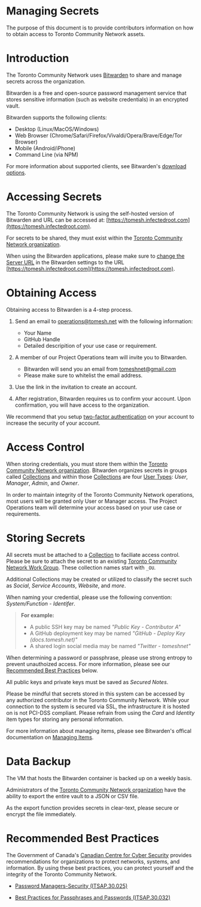# Managing Secrets

The purpose of this document is to provide contributors information on how to obtain access to Toronto Community Network assets.

# Introduction
The Toronto Community Network uses [Bitwarden](https://bitwarden.com/) to share and manage secrets across the organization.

Bitwarden is a free and open-source password management service that stores sensitive information (such as website credentials) in an encrypted vault.

Bitwarden supports the following clients:

- Desktop (Linux/MacOS/Windows)
- Web Browser (Chrome/Safari/Firefox/Vivaldi/Opera/Brave/Edge/Tor Browser)
- Mobile (Android/iPhone)
- Command Line (via NPM)

For more information about supported clients, see Bitwarden's [download options](https://bitwarden.com/download/).


# Accessing Secrets
The Toronto Community Network is using the self-hosted version of Bitwarden and URL can be accessed at: [https://tomesh.infectedroot.com](https://tomesh.infectedroot.com).

For secrets to be shared, they must exist within the [Toronto Community Network organization](https://tomesh.infectedroot.com/#/organizations/e4573938-547f-4157-a977-b28fc15bcec0/vault).

When using the Bitwarden applications, please make sure to [change the Server URL](https://bitwarden.com/help/article/change-client-environment/#:~:text=On%20the%20home%20screen%20of,com%20for%20the%20Server%20URL) in the Bitwarden settings to the URL [https://tomesh.infectedroot.com](https://tomesh.infectedroot.com).  

# Obtaining Access
Obtaining access to Bitwarden is a 4-step process.
 
1.  Send an email to operations@tomesh.net with the following information:
	- Your Name
	- GitHub Handle
	- Detailed descripition of your use case or requirement.

2.  A member of our Project Operations team will invite you to Bitwarden.
	- Bitwarden will send you an email from tomeshnet@gmail.com
	- Please make sure to whitelist the email address.
  
3.  Use the link in the invitation to create an account.

4.  After registration, Bitwarden requires us to confirm your account. Upon confirmation, you will have access to the organization.

We recommend that you setup [two-factor authentication](https://bitwarden.com/help/article/setup-two-step-login/) on your account to increase the security of your account. 


# Access Control
When storing credentials, you must store them within the [Toronto Community Network organization](https://tomesh.infectedroot.com/#/organizations/e4573938-547f-4157-a977-b28fc15bcec0/vault). Bitwarden organizes secrets in groups called [Collections](https://bitwarden.com/help/article/collections/) and within those [Collections](https://bitwarden.com/help/article/collections/) are four [User Types]( https://bitwarden.com/help/article/user-types-access-control/#user-types): _User_, _Manager_, _Admin_, and _Owner_.

In order to maintain integrity of the Toronto Community Network operations, most users will be granted only  User or Manager access. The Project Operations team will determine your access based on your use case or requirements.


# Storing Secrets
All secrets must be attached to a [Collection](https://bitwarden.com/help/article/collections/) to faciliate access control. Please be sure to attach the secret to an existing [Toronto Community Network Work Group](https://github.com/orgs/tomeshnet/teams/toronto-community-network/teams). These collection names start with `_OU`.

Additional Collections may be created or utilized to classify the secret such as _Social_, _Service_ _Accounts_, _Website_, and _more_.

When naming your credential, please use the following convention: _System/Function - Identifer_.

> **For example:**
> - A public SSH key may be named _"Public Key - Contributor A"_
> - A GitHub deployment key may be named _"GitHub - Deploy Key (docs.tomesh.net)"_
> - A shared login social media may be named _"Twitter - tomeshnet"_

When determining a password or passphrase, please use strong entropy to prevent unauthoized access. For more information, please see our [Recommended Best Practices](#recommended-best-practices) below.

All public keys and private keys must be saved as _Secured Notes_.

Please be mindful that secrets stored in this system can be accessed by any authorized contributor in the Toronto Community Network. While your connection to the system is secured via SSL, the infrastructure it is hosted on is not PCI-DSS compliant. Please refrain from using the _Card_ and _Identity_ item types for storing any personal information.

For more information about managing items, please see Bitwarden's offical documentation on [Managing Items](https://bitwarden.com/help/article/managing-items/).


# Data Backup
The VM that hosts the Bitwarden container is backed up on a weekly basis. 

Administrators of the [Toronto Community Network organization](https://tomesh.infectedroot.com/#/organizations/e4573938-547f-4157-a977-b28fc15bcec0/vault) have the ability to export the entire vault to a JSON or CSV file.

As the export function provides secrets in clear-text, please secure or encrypt the file immediately.


# Recommended Best Practices
The Government of Canada's [Canadian Centre for Cyber Security](https://cyber.gc.ca/) provides recommendations for organizations to protect networks, systems, and information. By using these best practices, you can protect yourself and the integrity of the Toronto Community Network.

- [Password Managers-Security (ITSAP.30.025)](https://cyber.gc.ca/en/guidance/password-managers-security-itsap30025)

- [Best Practices for Passphrases and Passwords (ITSAP.30.032)](https://www.cyber.gc.ca/en/guidance/best-practices-passphrases-and-passwords-itsap30032)
